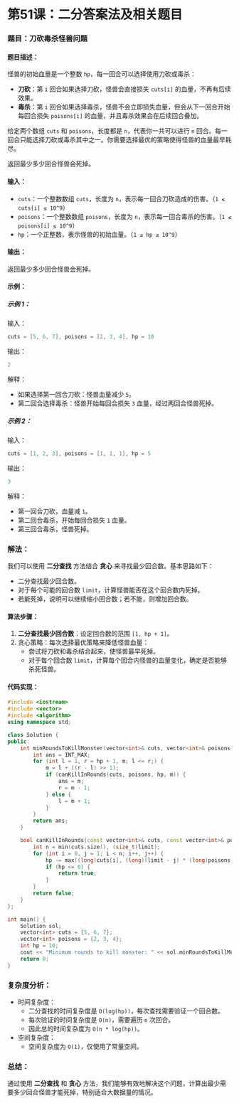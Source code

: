 # 第51课：二分答案法及相关题目

### 题目：刀砍毒杀怪兽问题

#### 题目描述：

怪兽的初始血量是一个整数 `hp`，每一回合可以选择使用刀砍或毒杀：

- **刀砍**：第 `i` 回合如果选择刀砍，怪兽会直接损失 `cuts[i]` 的血量，不再有后续效果。
- **毒杀**：第 `i` 回合如果选择毒杀，怪兽不会立即损失血量，但会从下一回合开始每回合损失 `poisons[i]` 的血量，并且毒杀效果会在后续回合叠加。

给定两个数组 `cuts` 和 `poisons`，长度都是 `n`，代表你一共可以进行 `n` 回合。每一回合只能选择刀砍或毒杀其中之一。你需要选择最优的策略使得怪兽的血量最早耗尽。

返回最少多少回合怪兽会死掉。

#### 输入：

- `cuts`：一个整数数组 `cuts`，长度为 `n`，表示每一回合刀砍造成的伤害。（`1 ≤ cuts[i] ≤ 10^9`）
- `poisons`：一个整数数组 `poisons`，长度为 `n`，表示每一回合毒杀的伤害。（`1 ≤ poisons[i] ≤ 10^9`）
- `hp`：一个正整数，表示怪兽的初始血量。（`1 ≤ hp ≤ 10^9`）

#### 输出：

返回最少多少回合怪兽会死掉。

#### 示例：

##### 示例 1：

输入：

```cpp
cuts = [5, 6, 7], poisons = [2, 3, 4], hp = 10
```

输出：

```cpp
2
```

解释：

- 如果选择第一回合刀砍：怪兽血量减少 `5`。
- 第二回合选择毒杀：怪兽开始每回合损失 `3` 血量，经过两回合怪兽死掉。

##### 示例 2：

输入：

```cpp
cuts = [1, 2, 3], poisons = [1, 1, 1], hp = 5
```

输出：

```cpp
3
```

解释：

- 第一回合刀砍，血量减 `1`。
- 第二回合毒杀，开始每回合损失 `1` 血量。
- 第三回合毒杀，怪兽死掉。

### 解法：

我们可以使用 **二分查找** 方法结合 **贪心** 来寻找最少回合数。基本思路如下：

- 二分查找最少回合数。
- 对于每个可能的回合数 `limit`，计算怪兽能否在这个回合数内死掉。
- 若能死掉，说明可以继续缩小回合数；若不能，则增加回合数。

#### 算法步骤：

1. **二分查找最少回合数**：设定回合数的范围 `[1, hp + 1]`。
2. 贪心策略：每次选择最优策略来降低怪兽血量：
   - 尝试将刀砍和毒杀结合起来，使怪兽最早死掉。
   - 对于每个回合数 `limit`，计算每个回合内怪兽的血量变化，确定是否能够杀死怪兽。

#### 代码实现：

```cpp
#include <iostream>
#include <vector>
#include <algorithm>
using namespace std;

class Solution {
public:
    int minRoundsToKillMonster(vector<int>& cuts, vector<int>& poisons, int hp) {
        int ans = INT_MAX;
        for (int l = 1, r = hp + 1, m; l <= r;) {
            m = l + ((r - l) >> 1);
            if (canKillInRounds(cuts, poisons, hp, m)) {
                ans = m;
                r = m - 1;
            } else {
                l = m + 1;
            }
        }
        return ans;
    }

    bool canKillInRounds(const vector<int>& cuts, const vector<int>& poisons, long hp, int limit) {
        int n = min(cuts.size(), (size_t)limit);
        for (int i = 0, j = 1; i < n; i++, j++) {
            hp -= max((long)cuts[i], (long)(limit - j) * (long)poisons[i]);
            if (hp <= 0) {
                return true;
            }
        }
        return false;
    }
};

int main() {
    Solution sol;
    vector<int> cuts = {5, 6, 7};
    vector<int> poisons = {2, 3, 4};
    int hp = 10;
    cout << "Minimum rounds to kill monster: " << sol.minRoundsToKillMonster(cuts, poisons, hp) << endl;
    return 0;
}
```

### 复杂度分析：

- 时间复杂度：
  - 二分查找的时间复杂度是 `O(log(hp))`，每次查找需要验证一个回合数。
  - 每次验证的时间复杂度是 `O(n)`，需要遍历 `n` 次回合。
  - 因此总的时间复杂度为 `O(n * log(hp))`。
- 空间复杂度：
  - 空间复杂度为 `O(1)`，仅使用了常量空间。

### 总结：

通过使用 **二分查找** 和 **贪心** 方法，我们能够有效地解决这个问题，计算出最少需要多少回合怪兽才能死掉，特别适合大数据量的情况。